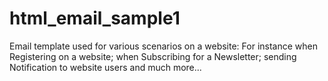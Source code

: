 # html_email_sample1
Email template used for various scenarios on a website: For instance when Registering on a website; when Subscribing for a Newsletter;  sending Notification to website users and much more...
